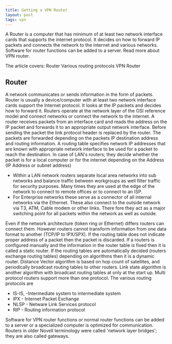```yaml
---
title: Getting a VPN Router
layout: post
tags: vpn
---
```


A Router is a computer that has minimum of at least two network interface cards that supports the internet protocol. It decides on how to forward IP packets and connects the network to the internet and various networks. Software for router functions can be added to a server. Read more about VPN router.

The article covers:
    Router
    Various routing protocols
    VPN Router

## Router

A network communicates or sends information in the form of packets. Router is usually a device/computer with at least two network interface cards support the Internet protocol. It looks at the IP packets and decides how to forward it. Routers operate at the network layer of the OSI reference model and connect networks or connect the network to the internet. A router receives packets from an interface card and reads the address on the IP packet and forwards it to an appropriate output network interface. Before sending the packet the link protocol header is replaced by the router. The packets are forwarded depending on the packets IP destination address and routing information. A routing table specifies network IP addresses that are known with appropriate network interface to be used for a packet to reach the destination. In case of LAN's routers; they decide whether the packet is for a local computer or for the internet depending on the Address (IP Address or subnet address)

- Within a LAN network routers separate local area networks into sub networks and balance traffic between workgroups as well filter traffic for security purposes. Many times they are used at the edge of the network to connect to remote offices or to connect to an ISP.
- For Enterprise networks these serve as a connector of all internal networks via the Ethernet. These also connect to the outside network via T3, ATM, Cable modem or other links. There fore they act as a major switching point for all packets within the network as well as outside. 

Even if the network architecture (token ring or Ethernet) differs routers can connect them. However routers cannot transform information from one data format to another (TCP/IP to IPX/SPX). If the routing table does not indicate proper address of a packet then the packet is discarded. If a routers is configured manually and the information in the router table is fixed then it is called a static router. If the routing tables are automatically decided (routers exchange routing tables) depending on algorithms then it is a dynamic router. Distance Vector algorithm is based on hop count of satellites, and periodically broadcast routing tables to other routers. Link state algorithm is another algorithm with broadcast routing tables at only at the start up. Multi protocol routers support more than one protocol. The various routing protocols are

- IS-IS, -Intermediate system to intermediate system
- IPX - Internet Packet Exchange
- NLSP - Netware Link Services protocol
- RIP - Routing information protocol

Software for VPN router functions or normal router functions can be added to a server or a specialized computer is optimized for communication. Routers in older Novell terminology were called 'network layer bridges'; they are also called gateways. 
